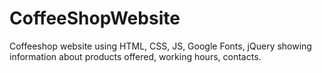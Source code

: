 # CoffeeShopWebsite
Coffeeshop website using HTML, CSS, JS, Google Fonts, jQuery showing information about products offered, working hours, contacts.  
